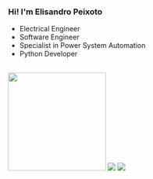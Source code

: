 <h3>Hi! I'm Elisandro Peixoto</h3>
<ul> 
   <li>Electrical Engineer</li>
   <li>Software Engineer</li>
   <li>Specialist in Power System Automation</li>
   <li>Python Developer</li>
</ul>

##

<img src=https://github.com/user-attachments/assets/37418946-bf8e-4559-b4ca-b52c4a4ff95b width=200>
<a href="mailto:elisandropeixoto21@gmailcom"><img src="https://img.shields.io/badge/Gmail-D14836?style=for-the-badge&logo=gmail&logoColor=white"></a>
<a href="https://www.linkedin.com/in/elisandro-peixoto-10317b139/"><img src="https://img.shields.io/badge/-LinkedIn-%230077B5?style=for-the-badge&logo=linkedin&logoColor=white"></a>
